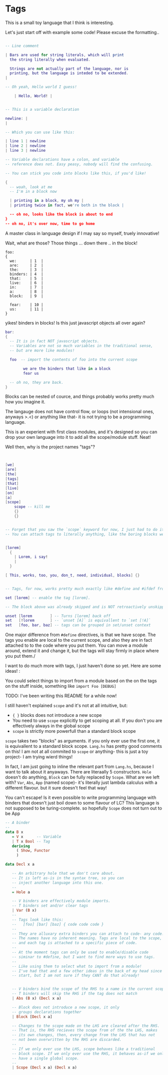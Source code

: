 # Tags

This is a small toy language that I think is interesting.


Let's just start off with example some code! Please excuse the formatting..


```lua

-- Line comment

| Bars are used for string literals, which will print
  the string literally when evaluated.

  Strings are not actually part of the language, nor is
  printing, but the language is inteded to be extended.
|

-- Oh yeah, Hello world I guess!

    | Hello, World! |


-- This is a variable declaration

newline: |
|

-- Which you can use like this:

| line 1 | newline
| line 2 | newline
| line 3 | newline

-- Variable declarations have a colon, and variable
-- reference does not. Easy peasy, nobody will find the confusing.

-- You can stick you code into blocks like this, if you'd like!

{
  -- woah, look at me
  -- I'm in a block now

  | printing in a block, my oh my |
  | printing twice in fact, we're both in the block |

  -- oh no, looks like the block is about to end
}
-- oh no, it's over now, time to go home
````


A master class in language design if I may say so myself, truely innovative!

Wait, what are those?
Those things ... down there .. in the block!




```
foo:
{
  we:      | 1  |
  are:     | 2  |
  the:     | 3  |
  binders: | 4  |
  that:    | 5  |
  live:    | 6  |
  in:      | 7  |
  a:       | 8  |
  block:   | 9  |

  fear:    | 10 |
  us:      | 11 |
}
```

yikes! binders in blocks!
Is this just javascript objects all over again?

```lua
bar:
{
  -- It is in fact NOT javascript objects.
  -- Variables are not so much variables in the traditional sense,
  -- but are more like modules!

  foo  -- import the contents of foo into the current scope

        we are the binders that like in a block
        fear us

  -- oh no, they are back.
}
```


Blocks can be nested of cource, and things
probably works pretty much how you imagine it.

The langauge does not have control flow,
or loops (not intensional ones, anyways >.<)
or anything like that- it is not trying to be
a programming language.

This is an experient with first class modules,
and it's designed so you can drop your own language
into it to add all the scope/module stuff. Neat!

Well then, why is the project names "tags"?

```lua


[we]
[are]
[the]
[tags]
[that]
[live]
[on]
[a]
[scope]
    scope -- kill me
    {}
    {}


-- Forget that you saw the `scope` keyword for now, I just had to do it for the joke.
-- You can attach tags to literally anything, like the boring blocks we saw before:


[lorem]
  {
    | Lorem, i say!
    |
  }

[ This, works, too, you, don_t, need, individual, blocks] {}


-- Tags, for now, works pretty much exactly like #define and #ifdef from C.

set [lorem] -- enable the tag [lorem].

-- The block above was already skipped and is NOT retroactively unskipped

unset [lorem        ] -- Turns [lorem] back off
set   [!lorem       ] -- `unset [A]` is equivallent to `set [!A]`
set   [foo, bar, baz] -- tags can be grouped in set/unset context
```

One major difference from `#define` directives, is that we have scope.
The tags you enable are local to the current scope, and also
they are in fact attached to to the code where you put them.
You can move a module around, extend it and change it, but the tags
will stay firmly in place where you put them./


I want to do much more with tags, I just haven't done so yet.
Here are some ideas! :

You could select things to import from a module based on the
on the tags on the stuff inside, something like `import Foo [DEBUG]`


TODO: I've been writing this README for a while now!

I still haven't explained `scope` and it's not at all intuitive, but:

-  `{ }` blocks does not introduce a new scope
-  You need to use `scope` explicitly to get scoping at all. If you don't you are effectively always in the global scope
- `scope` is strictly more powerfull than a standard block scope

`scope` takes two "blocks" as arguments. if you only ever use the first one, it is equivallent to a standard block scope.
`Lang.hs` has pretty good comments on this!
I am not at all commited to `scope` or anything- this is just a toy project- I am trying wierd things!


In fact, I am just going to inline the relevant part from `Lang.hs`, because I want to talk about it anyaways.
There are literaally 5 constructors. `Hole` doesn't do anything, `Block` can be fully replaced by `Scope`.
What are we left with? `Var`, `Abs`, `App` (named scope)- it's literally just lambda calculus with a different flavour.
but it sure doesn't feel that way!

You can't escape! Is it even possible to write programming language with binders that doesn't just boil down to
some flavour of LC? This language is not supposed to be turing-complete. so hopefully `Scope` does not turn out
to be App


```haskell
-- A binder
--
data B x
   = V x      -- Variable
   | T x Bool -- Tag
   deriving
     ( Show, Functor
     )

data Decl x a

   -- An arbitrary hole that we don't care about.
   -- It is left as-is in the syntax tree, so you can
   -- inject another language into this one.
   --
   = Hole a

   -- V binders are effectively module imports.
   -- T binders set and/or clear tags
   | Var (B x)
   --
   -- Tags look like this:
   --   [foo] [bar] [baz] { code code code }
   --
   -- They are alluxary extra binders you can attach to code- any code!
   -- The names have no inherent meaning. Tags are local to the scope,
   -- and each tag is attached to a specific piece of code.
   -- 
   -- At the moment tags can only be used to enable/disable code
   -- siminar to #define, but I want to find more ways to use tags.
   --
   -- Like using them to select what to import from a module!
   -- I've had that and a few other ideas in the back of my head since the
   -- start, but I am not sure if they CANT do that already!


   -- V binders bind the scope of the RHS to a name in the current scope
   -- T binders will skip the RHS if the tag does not match
   | Abs (B x) (Decl x a)

   -- Block does not introduce a new scope, it only
   -- groups declarations together
   | Block [Decl x a]

   -- Changes to the scope made on the LHS are cleared after the RHS.
   -- That is, the RHS recieves the scope from of the the LHS, makes
   -- its own changes, then, every change from the LHS that has not
   -- not been overwritten by the RHS are discarded.
   --
   -- If we only ever use the LHS, scope behaves like a traditional
   -- block scope. If we only ever use the RHS, it behaves as-if we only
   -- have a single global scope.
   --
   | Scope (Decl x a) (Decl x a)
```
